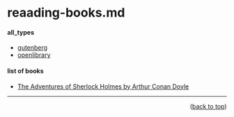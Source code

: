 <a name="topage"></a>

# reaading-books.md

#### all_types
* [gutenberg](https://www.gutenberg.org/)
* [openlibrary](https://openlibrary.org/)


#### list of books
* [The Adventures of Sherlock Holmes by Arthur Conan Doyle](https://www.gutenberg.org/ebooks/1661)


-----

<p align="right">(<a href="#topage">back to top</a>)</p>
<br/>
<br/>
